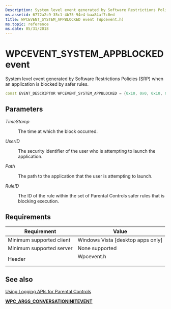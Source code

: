 ```yaml
---
Description: System level event generated by Software Restrictions Policies (SRP) when an application is blocked by safer rules.
ms.assetid: 6772a2c9-35c1-4b75-94e4-baa84af7c0ed
title: WPCEVENT_SYSTEM_APPBLOCKED event (Wpcevent.h)
ms.topic: reference
ms.date: 05/31/2018
---
```


# WPCEVENT\_SYSTEM\_APPBLOCKED event

System level event generated by Software Restrictions Policies (SRP) when an application is blocked by safer rules.


```C++
const EVENT_DESCRIPTOR WPCEVENT_SYSTEM_APPBLOCKED = {0x10, 0x0, 0x10, 0x4, 0x16, 0x10, 0x8000000000000010};
```



## Parameters

<dl> <dt>

*TimeStamp* 
</dt> <dd>

The time at which the block occurred.

</dd> <dt>

*UserID* 
</dt> <dd>

The security identifier of the user who is attempting to launch the application.

</dd> <dt>

*Path* 
</dt> <dd>

The path to the application that the user is attempting to launch.

</dd> <dt>

*RuleID* 
</dt> <dd>

The ID of the rule within the set of Parental Controls safer rules that is blocking execution.

</dd> </dl>

## Requirements



| Requirement | Value |
|-------------------------------------|---------------------------------------------------------------------------------------|
| Minimum supported client<br/> | Windows Vista \[desktop apps only\]<br/>                                        |
| Minimum supported server<br/> | None supported<br/>                                                             |
| Header<br/>                   | <dl> <dt>Wpcevent.h</dt> </dl> |



## See also

<dl> <dt>

[Using Logging APIs for Parental Controls](using-logging-apis-for-parental-controls.md)
</dt> <dt>

[**WPC\_ARGS\_CONVERSATIONINITEVENT**](/windows/win32/api/wpcevent/ne-wpcevent-wpc_args_conversationinitevent)
</dt> </dl>

 

 




